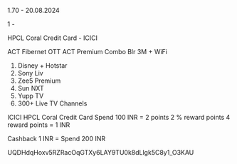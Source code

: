 
1.70 - 20.08.2024


1 - 

HPCL Coral Credit Card - ICICI

ACT Fibernet OTT 
ACT Premium Combo Blr 3M + WiFi
1. Disney + Hotstar
2. Sony Liv
3. Zee5 Premium
4. Sun NXT
5. Yupp TV
6. 300+ Live TV Channels



ICICI HPCL Coral Credit Card
Spend 100 INR = 2 points
2 % reward points
4 reward points = 1 INR 

Cashback 1 INR = Spend 200 INR


UQDHdqHoxv5RZRacOqGTXy6LAY9TU0k8dLlgk5C8y1_O3KAU
